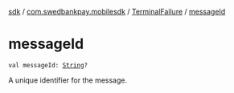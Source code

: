 [sdk](../../index.md) / [com.swedbankpay.mobilesdk](../index.md) / [TerminalFailure](index.md) / [messageId](./message-id.md)

# messageId

`val messageId: `[`String`](https://kotlinlang.org/api/latest/jvm/stdlib/kotlin/-string/index.html)`?`

A unique identifier for the message.

